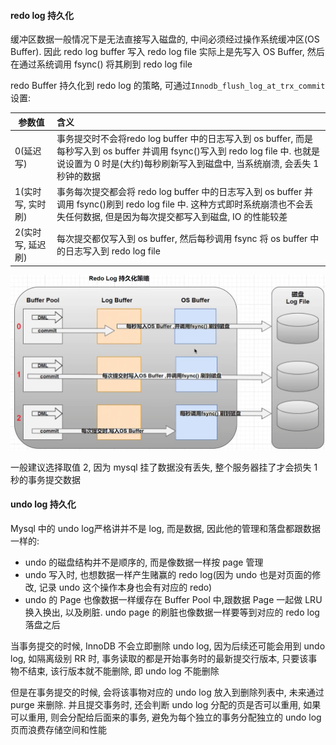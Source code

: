 #### redo log 持久化

缓冲区数据一般情况下是无法直接写入磁盘的, 中间必须经过操作系统缓冲区(OS Buffer). 因此 redo log buffer 写入 redo log file 实际上是先写入 OS Buffer, 然后在通过系统调用 fsync() 将其刷到 redo log file

redo Buffer 持久化到 redo log 的策略,  可通过`Innodb_flush_log_at_trx_commit` 设置:

| 参数值            | 含义                                                         |
| ----------------- | :----------------------------------------------------------- |
| 0(延迟写)         | 事务提交时不会将redo log buffer 中的日志写入到 os buffer, 而是每秒写入到 os buffer 并调用 fsync()写入到 redo log file 中. 也就是说设置为 0 时是(大约)每秒刷新写入到磁盘中, 当系统崩溃, 会丢失 1 秒钟的数据 |
| 1(实时写, 实时刷) | 事务每次提交都会将 redo log buffer 中的日志写入到 os buffer 并调用 fsync()刷到 redo log file 中. 这种方式即时系统崩溃也不会丢失任何数据, 但是因为每次提交都写入到磁盘, IO 的性能较差 |
| 2(实时写, 延迟刷) | 每次提交都仅写入到 os buffer, 然后每秒调用 fsync 将 os buffer 中的日志写入到 redo log file |

![](../.assets/redo_log持久化策略.png)

一般建议选择取值 2, 因为 mysql 挂了数据没有丢失, 整个服务器挂了才会损失 1 秒的事务提交数据



#### undo log 持久化

Mysql 中的 undo log严格讲并不是 log, 而是数据, 因此他的管理和落盘都跟数据一样的:

-   undo 的磁盘结构并不是顺序的, 而是像数据一样按 page 管理
-   undo 写入时, 也想数据一样产生赌赢的 redo log(因为 undo 也是对页面的修改, 记录 undo 这个操作本身也会有对应的 redo)
-   undo 的 Page 也像数据一样缓存在 Buffer Pool 中,跟数据 Page 一起做 LRU 换入换出, 以及刷脏. undo page 的刷脏也像数据一样要等到对应的 redo log 落盘之后

当事务提交的时候, InnoDB 不会立即删除 undo log, 因为后续还可能会用到 undo log, 如隔离级别 RR 时, 事务读取的都是开始事务时的最新提交行版本, 只要该事物不结束, 该行版本就不能删除, 即 undo log 不能删除

但是在事务提交的时候, 会将该事物对应的 undo log 放入到删除列表中, 未来通过 purge 来删除. 并且提交事务时, 还会判断 undo log 分配的页是否可以重用, 如果可以重用, 则会分配给后面来的事务, 避免为每个独立的事务分配独立的 undo log 页而浪费存储空间和性能